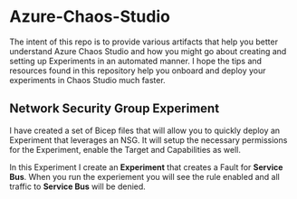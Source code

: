# Azure-Chaos-Studio
The intent of this repo is to provide various artifacts that help you better understand Azure Chaos Studio and how you might go about creating and setting up Experiments in an automated manner.  I hope the tips and resources found in this repository help you onboard and deploy your experiments in Chaos Studio much faster. <br>

## Network Security Group Experiment
I have created a set of Bicep files that will allow you to quickly deploy an Experiment that leverages an NSG.  It will setup the necessary permissions for the Experiment, enable the Target and Capabilities as well.<br>

In this Experiment I create an **Experiment** that creates a Fault for **Service Bus**.  When you run the experiement you will see the rule enabled and all traffic to **Service Bus** will be denied. 


